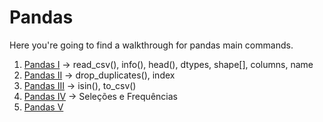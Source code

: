 # Pandas

Here you're going to find a walkthrough for pandas main commands.

1. [Pandas I](https://github.com/bezerraescossia/pandas/blob/main/Curso%20Pandas/Base%20de%20Dados.ipynb) -> read_csv(), info(), head(), dtypes, shape[], columns, name
2. [Pandas II](https://github.com/bezerraescossia/pandas/blob/main/Curso%20Pandas/Tipos%20de%20Im%D0%B2veis.ipynb) -> drop_duplicates(), index
3. [Pandas III](https://github.com/bezerraescossia/pandas/blob/main/Curso%20Pandas/Im%D0%B2veis%20Residenciais.ipynb) -> isin(), to_csv()
4. [Pandas IV](https://github.com/bezerraescossia/pandas/blob/main/Curso%20Pandas/Sele%D0%97%D1%84es%20e%20Frequ%D0%98ncias.ipynb) -> Seleções e Frequências
5. [Pandas V]()
